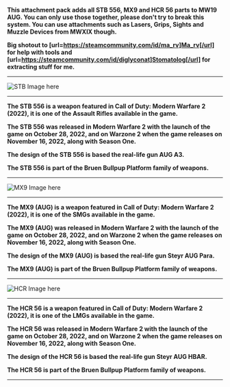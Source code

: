 **This attachment pack adds all STB 556, MX9 and HCR 56 parts to MW19 AUG. You can only use those together, please don't try to break this system. You can use attachments such as Lasers, Grips, Sights and Muzzle Devices from MWXIX though.**

**Big shotout to [url=https://steamcommunity.com/id/ma_rv]Ma_rv[/url] for help with tools and [url=https://steamcommunity.com/id/diglyconat]Stomatolog[/url] for extracting stuff for me.**

---

![STB Image here](https://steamuserimages-a.akamaihd.net/ugc/1895479671965672148/6156385F55F636F9006E5E8DD0DEEDB7FCE550D5/?imw=5000&imh=5000&ima=fit&impolicy=Letterbox&imcolor=%23000000&letterbox=false)

---

**The STB 556 is a weapon featured in Call of Duty: Modern Warfare 2 (2022), it is one of the Assault Rifles available in the game.**

**The STB 556 was released in Modern Warfare 2 with the launch of the game on October 28, 2022, and on Warzone 2 when the game releases on November 16, 2022, along with Season One.**

**The design of the STB 556 is based the real-life gun AUG A3.**

**The STB 556 is part of the Bruen Bullpup Platform family of weapons.**

---

![MX9 Image here](https://steamuserimages-a.akamaihd.net/ugc/1895479895312527365/03CA43B16A8AE307B85E56F86B7D41EECAEB7376/?imw=5000&imh=5000&ima=fit&impolicy=Letterbox&imcolor=%23000000&letterbox=false)

---

**The MX9 (AUG) is a weapon featured in Call of Duty: Modern Warfare 2 (2022), it is one of the SMGs available in the game.**

**The MX9 (AUG) was released in Modern Warfare 2 with the launch of the game on October 28, 2022, and on Warzone 2 when the game releases on November 16, 2022, along with Season One.**

**The design of the MX9 (AUG) is based the real-life gun Steyr AUG Para.**

**The MX9 (AUG) is part of the Bruen Bullpup Platform family of weapons.**

---

![HCR Image here](https://steamuserimages-a.akamaihd.net/ugc/1895479895315270005/2E0D71F17AE0641290EA18410748D5A7C87C6F88/?imw=5000&imh=5000&ima=fit&impolicy=Letterbox&imcolor=%23000000&letterbox=false)

---

**The HCR 56 is a weapon featured in Call of Duty: Modern Warfare 2 (2022), it is one of the LMGs available in the game.**

**The HCR 56 was released in Modern Warfare 2 with the launch of the game on October 28, 2022, and on Warzone 2 when the game releases on November 16, 2022, along with Season One.**

**The design of the HCR 56 is based the real-life gun Steyr AUG HBAR.**

**The HCR 56 is part of the Bruen Bullpup Platform family of weapons.**

---
